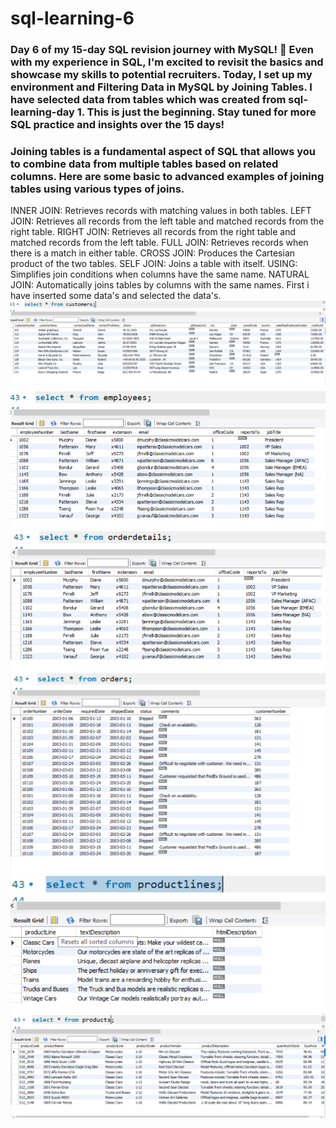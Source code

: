 # sql-learning-6
### Day 6 of my 15-day SQL revision journey with MySQL! 🎉 Even with my experience in SQL, I'm excited to revisit the basics and showcase my skills to potential recruiters. Today, I set up my environment and Filtering Data in MySQL by Joining Tables. I have selected data from tables which was created from sql-learning-day 1. This is just the beginning. Stay tuned for more SQL practice and insights over the 15 days!
### Joining tables is a fundamental aspect of SQL that allows you to combine data from multiple tables based on related columns. Here are some basic to advanced examples of joining tables using various types of joins.
INNER JOIN: Retrieves records with matching values in both tables.
LEFT JOIN: Retrieves all records from the left table and matched records from the right table.
RIGHT JOIN: Retrieves all records from the right table and matched records from the left table.
FULL JOIN: Retrieves records when there is a match in either table.
CROSS JOIN: Produces the Cartesian product of the two tables.
SELF JOIN: Joins a table with itself.
USING: Simplifies join conditions when columns have the same name.
NATURAL JOIN: Automatically joins tables by columns with the same names.
First i have inserted some data's and selected the data's.
![image alt](https://github.com/Udayagour14/sql-learning-2/blob/main/sql%20table%201.png)
![image alt](https://github.com/Udayagour14/sql-learning-2/blob/main/sql%20table2.png)
![image alt](https://github.com/Udayagour14/sql-learning-2/blob/main/sql%20table3.png)
![image alt](https://github.com/Udayagour14/sql-learning-2/blob/main/sql%20table%204.png)
![image alt](https://github.com/Udayagour14/sql-learning-2/blob/main/sql%20table5.png)
![image alt](https://github.com/Udayagour14/sql-learning-2/blob/main/sql%20table%206.png)




